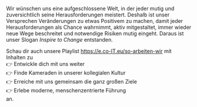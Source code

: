 Wir wünschen uns eine aufgeschlossene Welt, in der jeder mutig und zuversichtlich seine Herausforderungen meistert.
Deshalb ist unser Versprechen Veränderungen zu etwas Positivem zu machen, damit jeder Herausforderungen als Chance wahrnimmt, aktiv mitgestaltet, immer wieder neue Wege beschreitet und notwendige Risiken mutig eingeht.
Daraus ist unser Slogan *Inspire to Change* entstanden.

Schau dir auch unsere Playlist https://e.co-IT.eu/so-arbeiten-wir mit Inhalten zu \
👉 Entwickle dich mit uns weiter \
👉 Finde Kameraden in unserer kollegialen Kultur \
👉 Erreiche mit uns gemeinsam die ganz großen Ziele \
👉 Erlebe moderne, menschenzentrierte Führung \
an.
